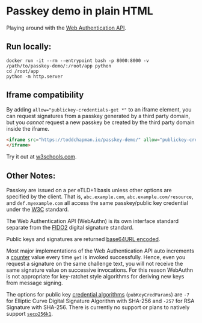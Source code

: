 # Passkey demo in plain HTML

Playing around with the [Web Authentication API](https://developer.mozilla.org/en-US/docs/Web/API/Web_Authentication_API). 

## Run locally:

```shell
docker run -it --rm --entrypoint bash -p 8000:8000 -v /path/to/passkey-demo/:/root/app python
cd /root/app
python -m http.server
```

## Iframe compatibility

By adding `allow="publickey-credentials-get *"` to an iframe element, you can request signatures from a passkey generated by a third party domain,
but you *cannot* request a new passkey be created by the third party domain inside the iframe.

```html
<iframe src="https://toddchapman.io/passkey-demo/" allow="publickey-credentials-get *" title="Passkey Demo">
</iframe>
```

Try it out at [w3schools.com](https://www.w3schools.com/tags/tryit.asp?filename=tryhtml_iframe).

## Other Notes:

Passkey are issued on a per eTLD+1 basis unless other options are specified by the client. That is, `abc.example.com`, `abc.example.com/resource`, and `def.myexample.com` all access the same passkey/public key credential under the [W3C](https://www.w3.org/TR/webauthn-2/) standard. 

The Web Authentication API (WebAuthn) is its own interface standard separate from the [FIDO2](https://fidoalliance.org/specifications/) digital signature standard. 

Public keys and signatures are returned [base64URL encoded](https://fidoalliance.org/specs/fido-v2.0-ps-20150904/fido-key-attestation-v2.0-ps-20150904.html#h4_attributes).

Most major implementations of the Web Authentication API auto increments a [counter](https://www.w3.org/TR/webauthn-2/#signature-counter) value every time `get` is 
invoked successfully. Hence, even you request a signature on the same challenge text, you will not receive the same signature value on successive invocations. 
For this reason WebAuthn is not appropriate for key-ratchet style algorithms for deriving new keys from message signing. 

The options for public key [credential algorithms](https://www.rfc-editor.org/rfc/rfc9053.html#name-examples-2) (`pubKeyCredParams`) are `-7` for Elliptic Curve Digital Signature Algorithm with SHA-256 and `-257` for RSA Signature with SHA-256. There is currently no support or plans to natively support [`secp256k1`](https://www.rfc-editor.org/rfc/rfc9053.html#name-security-considerations-for).